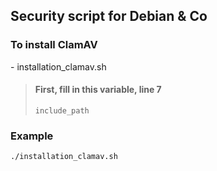 ## Security script for Debian & Co

### To install ClamAV

\- installation_clamav.sh

> #### First, fill in this variable, line 7
>
> `include_path`  

### Example

```bash
./installation_clamav.sh
```
